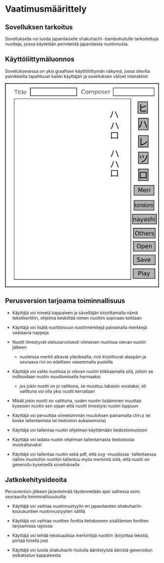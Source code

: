 # Vaatimusmäärittely

## Sovelluksen tarkoitus

Sovelluksella voi luoda japanilaiselle shakuhachi -bambuhuilulle tarkoitettuja nuotteja, joissa käytetään perinteistä japanilaista nuotinnusta.

## Käyttöliittymäluonnos

Sovelluksesessa on yksi graafisen käyttöliittymän näkymä, jossa olevilla painikkeilla tapahtuvat kaikki käyttäjän ja sovelluksen väliset interaktiot:

<img src="https://github.com/ElectricShakuhachi/ot-harjoitustyo/blob/master/dokumentaatio/kuvat/v-1.jpg" width="750">

## Perusversion tarjoama toiminnallisuus

- Käyttäjä voi nimetä kappaleen ja säveltäjän kirjoittamalla nämä tekstikenttiin, ohjelma keskittää nimen nuottiin sopivaan kohtaan

- Käyttäjä voi lisätä nuottisivuun nuottimerkkejä painamalla merkkejä vastaavia nappeja

- Nuotit ilmestyvät oletusarvoisesti viimeisen nuotissa olevan nuotin jälkeen
   - nuoteissa merkit alkavat yläoikealta, rivit kirjoittuvat alaspäin ja seuraava rivi on edellisen vasemmalla puolella

- Käyttäjä voi valita nuotissa jo olevan nuotin klikkaamalla sitä, jolloin se indikoidaan nuotin muuttumisella harmaaksi
   - jos jokin nuotti on jo valittuna, se muuttuu takaisin mustaksi, eli valittuna voi olla yksi nuotti kerrallaan

- Mikäli jokin nuotti on valittuna, uuden nuotin lisääminen muuttaa kyseisen nuotin sen sijaan että nuotti ilmestyisi nuotin loppuun

- Käyttäjä voi peruuttaa viimeisimmän muutoksen painamalla ctrl+z (ei koske tallentamista tai tiedoston aukaisemista)

- Käyttäjä voi tallentaa nuotin ohjelman käyttämään tiedostomuotoon

- Käyttäjä voi ladata nuotin ohjelman tallentamasta tiedostosta muokattavaksi

- Käyttäjä voi tallentaa nuotin sekä pdf, että svg -muodossa
    -tallentaessa näihin muotoihin nuottiin tallentuu myös merkintä siitä, että nuotti on generoitu kyseisellä sovelluksella

## Jatkokehitysideoita

Perusversion jälkeen järjestelmää täydennetään ajan salliessa esim. seuraavilla toiminnallisuuksilla:

- Käyttäjä voi vaihtaa nuotinnustyylin eri japanilaisten shakuhachi-koulukuntien nuotinnustyylien välillä

- Käyttäjä voi vaihtaa nuottien fonttia tietokoneen sisältämien fonttien tarjoamissa rajoissa

- Käyttäjä voi tehdä tekstuaalisia merkintöjä nuottiin (kirjoittaa tekstiä, piirtää hiirellä jne)

- Käyttäjä voi luoda shakuhachi-huilulla äänitetyistä äänistä generoidun esikatselun kappaleesta
